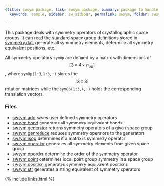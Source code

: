 ```yaml
---
{title: swsym package, link: swsym package, summary: package to handle symmetry operations,
  keywords: sample, sidebar: sw_sidebar, permalink: swsym, folder: swsym, mathjax: true}

---
```

 
This package deals with symmetry operators of crystallographic space
groups. It can read the standard space group definitions stored in
[symmetry.dat](matlab:edit([sw_rootdir,'dat_files',filesep,'symmetry.dat'])), generate all symmmetry elements, determine all symmetry
equivalent positions, etc. 
 
All symmetry operators `symOp` are defined by a matrix with dimensions of
$$[3\times 4\times n_{op}]$$, where `symOp(1:3,1:3,:)` stores the $$[3\times
3]$$ rotation matrices while the `symOp(1:3,4,:)` holds the corresponding
translation vectors.
 
### Files
 
* [swsym.add](swsym_add) saves user defined symmetry operators
* [swsym.bond](swsym_bond) generates all symmetry equivalent bonds
* [swsym.generator](swsym_generator) returns symmetry operators of a given space group
* [swsym.genreduce](swsym_genreduce) reduces symmetry operators to the generators
* [swsym.isop](swsym_isop) determines if a matrix is symmetry operator
* [swsym.operator](swsym_operator) generates all symmetry elements from given space group
* [swsym.oporder](swsym_oporder) determine the order of the symmetry operator
* [swsym.point](swsym_point) determines local point group symmetry in a space group
* [swsym.position](swsym_position) generates symmetry equivalent positions
* [swsym.str](swsym_str) generates a string equivalent of symmetry operators

{% include links.html %}
